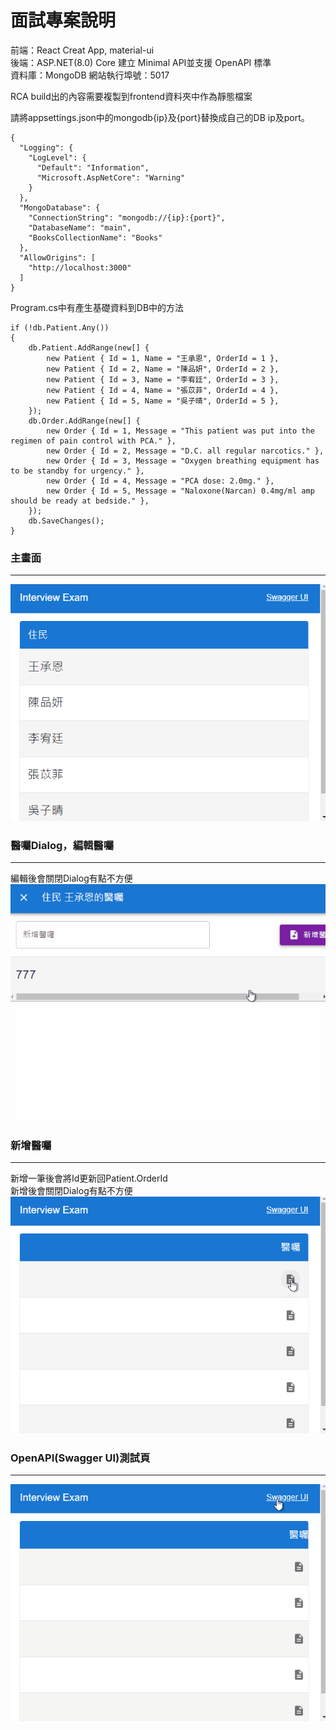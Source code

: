# 面試專案說明

前端：React Creat App, material-ui  
後端：ASP.NET(8.0) Core 建立 Minimal API並支援 OpenAPI 標準  
資料庫：MongoDB
網站執行埠號：5017

RCA build出的內容需要複製到frontend資料夾中作為靜態檔案  

請將appsettings.json中的mongodb{ip}及{port}替換成自己的DB ip及port。
```
{
  "Logging": {
    "LogLevel": {
      "Default": "Information",
      "Microsoft.AspNetCore": "Warning"
    }
  },
  "MongoDatabase": {
    "ConnectionString": "mongodb://{ip}:{port}",
    "DatabaseName": "main",
    "BooksCollectionName": "Books"
  },
  "AllowOrigins": [
    "http://localhost:3000"
  ]
}
```

Program.cs中有產生基礎資料到DB中的方法
```
if (!db.Patient.Any())
{
    db.Patient.AddRange(new[] {
        new Patient { Id = 1, Name = "王承恩", OrderId = 1 },
        new Patient { Id = 2, Name = "陳品妍", OrderId = 2 },
        new Patient { Id = 3, Name = "李宥廷", OrderId = 3 },
        new Patient { Id = 4, Name = "張苡菲", OrderId = 4 },
        new Patient { Id = 5, Name = "吳子晴", OrderId = 5 },
    });
    db.Order.AddRange(new[] {
        new Order { Id = 1, Message = "This patient was put into the regimen of pain control with PCA." },
        new Order { Id = 2, Message = "D.C. all regular narcotics." },
        new Order { Id = 3, Message = "Oxygen breathing equipment has to be standby for urgency." },
        new Order { Id = 4, Message = "PCA dose: 2.0mg." },
        new Order { Id = 5, Message = "Naloxone(Narcan) 0.4mg/ml amp should be ready at bedside." },
    });
    db.SaveChanges();
}
```

### 主畫面
---
![image](https://github.com/HTDemon/WebApplication1/blob/master/WebApplication1/README/IE_1.gif)


### 醫囑Dialog，編輯醫囑
---
編輯後會關閉Dialog有點不方便  
![image](https://github.com/HTDemon/WebApplication1/blob/master/WebApplication1/README/IE_2.gif)


### 新增醫囑
---
新增一筆後會將Id更新回Patient.OrderId  
新增後會關閉Dialog有點不方便  
![image](https://github.com/HTDemon/WebApplication1/blob/master/WebApplication1/README/IE_3.gif)


### OpenAPI(Swagger UI)測試頁
---
![image](https://github.com/HTDemon/WebApplication1/blob/master/WebApplication1/README/IE_4.gif)

